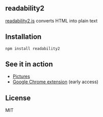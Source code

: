 readability2
------------
[readability2.js][1] converts HTML into plain text

[1]: https://github.com/mvasilkov/readability2/blob/master/readability2.js

Installation
------------
    npm install readability2

See it in action
----------------
* [Pictures][2]
* [Google Chrome extension][3] (early access)

[2]: http://imgur.com/a/4Vp1N
[3]: https://chrome.google.com/webstore/detail/plaintextify/emmfeegdeiphciknpfmglmpekijpkann

License
-------
MIT
